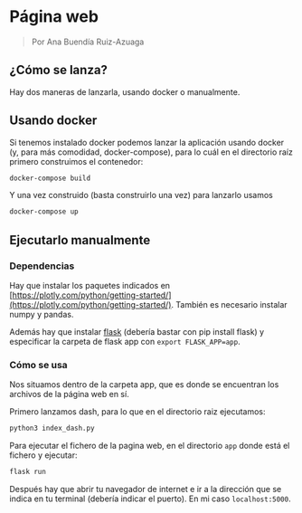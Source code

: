 # Página web

> Por Ana Buendía Ruiz-Azuaga

## ¿Cómo se lanza?

Hay dos maneras de lanzarla, usando docker o manualmente.

## Usando docker

Si tenemos instalado docker podemos lanzar la aplicación usando docker (y, para más comodidad, docker-compose), para lo cuál en el directorio raíz primero construimos el contenedor:

```bash
docker-compose build
```

Y una vez construido (basta construirlo una vez) para lanzarlo usamos

```bash
docker-compose up
```

## Ejecutarlo manualmente

### Dependencias

Hay que instalar los paquetes indicados en [https://plotly.com/python/getting-started/](https://plotly.com/python/getting-started/).
También es necesario instalar numpy y pandas.

Además hay que instalar [flask](https://flask.palletsprojects.com/en/2.0.x/) (debería bastar con pip install flask) y especificar la carpeta de flask app con `export FLASK_APP=app`.

### Cómo se usa

Nos situamos dentro de la carpeta app, que es donde se encuentran los archivos de la página web en sí.

Primero lanzamos dash, para lo que en el directorio raiz ejecutamos:

```bash
python3 index_dash.py
```

Para ejecutar el fichero de la pagina web, en el directorio `app` donde está el fichero y ejecutar:

```bash
flask run
```

Después hay que abrir tu navegador de internet e ir a la dirección que se indica en tu terminal (debería indicar el puerto).
En mi caso `localhost:5000`.
